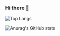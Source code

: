 ### Hi there 👋

![Top Langs](https://github-readme-stats.vercel.app/api/top-langs/?username=PcampusStudio\&bg_color=30,e96443,904e95\&title_color=fff\&text_color=fff)

![Anurag's GitHub stats](https://github-readme-stats.vercel.app/api?username=PcampusStudio\&bg_color=30,e96443,904e95\&title_color=fff\&text_color=fff)

